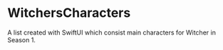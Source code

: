 # WitchersCharacters

A list created with SwiftUI which consist main characters for Witcher in Season 1. 
